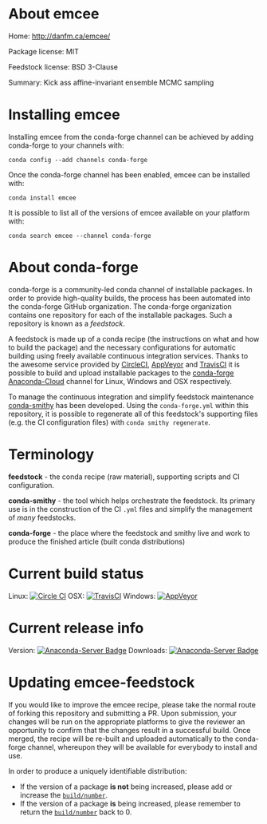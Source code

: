 About emcee
===========

Home: http://danfm.ca/emcee/

Package license: MIT

Feedstock license: BSD 3-Clause

Summary: Kick ass affine-invariant ensemble MCMC sampling



Installing emcee
================

Installing emcee from the conda-forge channel can be achieved by adding conda-forge to your channels with:

```
conda config --add channels conda-forge
```

Once the conda-forge channel has been enabled, emcee can be installed with:

```
conda install emcee
```

It is possible to list all of the versions of emcee available on your platform with:

```
conda search emcee --channel conda-forge
```


About conda-forge
=================

conda-forge is a community-led conda channel of installable packages.
In order to provide high-quality builds, the process has been automated into the
conda-forge GitHub organization. The conda-forge organization contains one repository 
for each of the installable packages. Such a repository is known as a *feedstock*.

A feedstock is made up of a conda recipe (the instructions on what and how to build
the package) and the necessary configurations for automatic building using freely
available continuous integration services. Thanks to the awesome service provided by
[CircleCI](https://circleci.com/), [AppVeyor](http://www.appveyor.com/)
and [TravisCI](https://travis-ci.org/) it is possible to build and upload installable
packages to the [conda-forge](https://anaconda.org/conda-forge)
[Anaconda-Cloud](http://docs.anaconda.org/) channel for Linux, Windows and OSX respectively.

To manage the continuous integration and simplify feedstock maintenance
[conda-smithy](http://github.com/conda-forge/conda-smithy) has been developed.
Using the ``conda-forge.yml`` within this repository, it is possible to regenerate all of
this feedstock's supporting files (e.g. the CI configuration files) with ``conda smithy regenerate``.


Terminology
===========

**feedstock** - the conda recipe (raw material), supporting scripts and CI configuration.

**conda-smithy** - the tool which helps orchestrate the feedstock.
                   Its primary use is in the construction of the CI ``.yml`` files
                   and simplify the management of *many* feedstocks.

**conda-forge** - the place where the feedstock and smithy live and work to
                  produce the finished article (built conda distributions)

Current build status
====================

Linux: [![Circle CI](https://circleci.com/gh/conda-forge/emcee-feedstock.svg?style=svg)](https://circleci.com/gh/conda-forge/emcee-feedstock)
OSX: [![TravisCI](https://travis-ci.org/conda-forge/emcee-feedstock.svg?branch=master)](https://travis-ci.org/conda-forge/emcee-feedstock) 
Windows: [![AppVeyor](https://ci.appveyor.com/api/projects/status/github/conda-forge/emcee-feedstock?svg=True)](https://ci.appveyor.com/project/conda-forge/emcee-feedstock/branch/master)

Current release info
====================
Version: [![Anaconda-Server Badge](https://anaconda.org/conda-forge/emcee/badges/version.svg)](https://anaconda.org/conda-forge/emcee)
Downloads: [![Anaconda-Server Badge](https://anaconda.org/conda-forge/emcee/badges/downloads.svg)](https://anaconda.org/conda-forge/emcee)


Updating emcee-feedstock
========================

If you would like to improve the emcee recipe, please take the normal
route of forking this repository and submitting a PR. Upon submission, your changes will
be run on the appropriate platforms to give the reviewer an opportunity to confirm that the
changes result in a successful build. Once merged, the recipe will be re-built and uploaded
automatically to the conda-forge channel, whereupon they will be available for everybody to
install and use.

In order to produce a uniquely identifiable distribution:
 * If the version of a package **is not** being increased, please add or increase
   the [``build/number``](http://conda.pydata.org/docs/building/meta-yaml.html#build-number-and-string). 
 * If the version of a package **is** being increased, please remember to return
   the [``build/number``](http://conda.pydata.org/docs/building/meta-yaml.html#build-number-and-string)
   back to 0.
